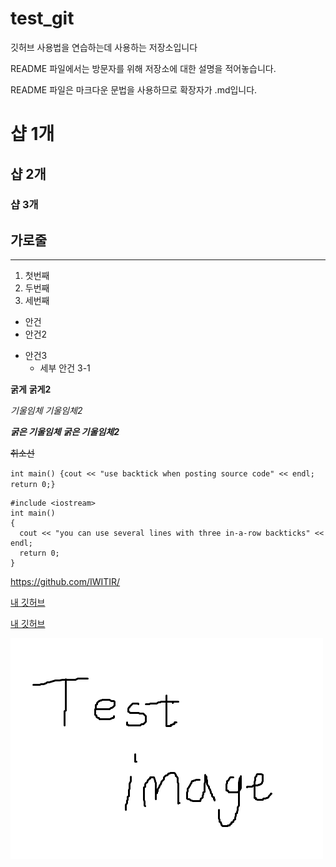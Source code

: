 # test_git
깃허브 사용법을 연습하는데 사용하는 저장소입니다

README 파일에서는 방문자를 위해 저장소에 대한 설명을 적어놓습니다.

README 파일은 마크다운 문법을 사용하므로 확장자가 .md입니다.

# 샵 1개
## 샵 2개
### 샵 3개

가로줄 
---
***

1. 첫번째
2. 두번째
3. 세번째

+ 안건
+ 안건2
- 안건3
  - 세부 안건 3-1
  
  
**굵게** __굵게2__
  
*기울임체* _기울임체2_
  
***굵은 기울임체*** ___굵은 기울임체2___

~~취소선~~

`int main() {cout << "use backtick when posting source code" << endl; return 0;}`

```
#include <iostream>
int main()
{
  cout << "you can use several lines with three in-a-row backticks" << endl;
  return 0;
}
```

<https://github.com/IWITIR/>

[내 깃허브](https://github.com/IWITIR/)

[내 깃허브](https://github.com/IWITIR/, "클릭하면 이동")

![테스트 이미지](./test%20image.png)
